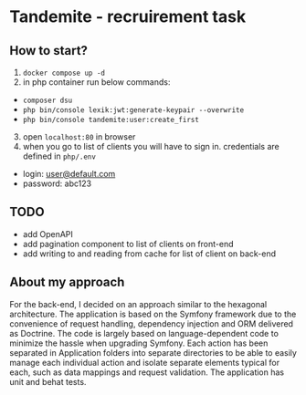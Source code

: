 # Tandemite - recruirement task

## How to start?
1) `docker compose up -d`
2) in php container run below commands:
* `composer dsu`
* `php bin/console lexik:jwt:generate-keypair --overwrite`
* `php bin/console tandemite:user:create_first`
3) open `localhost:80` in browser
4) when you go to list of clients you will have to sign in. credentials are defined in `php/.env`
* login: user@default.com
* password: abc123

## TODO
* add OpenAPI
* add pagination component to list of clients on front-end
* add writing to and reading from cache for list of client on back-end

## About my approach
For the back-end, I decided on an approach similar to the hexagonal architecture. The application is based on the Symfony framework due to the convenience of request handling, dependency injection and ORM delivered as Doctrine. The code is largely based on language-dependent code to minimize the hassle when upgrading Symfony. Each action has been separated in Application folders into separate directories to be able to easily manage each individual action and isolate separate elements typical for each, such as data mappings and request validation. The application has unit and behat tests.
